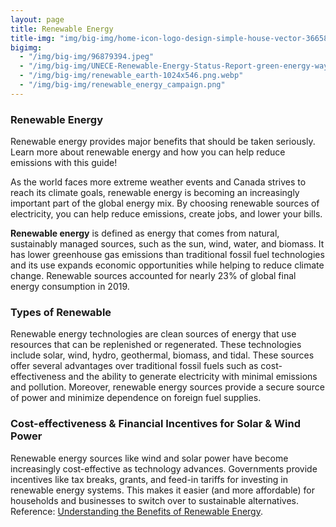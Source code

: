 ```yaml
---
layout: page
title: Renewable Energy
title-img: "img/big-img/home-icon-logo-design-simple-house-vector-36658737.webp"
bigimg:
  - "/img/big-img/96879394.jpeg"
  - "/img/big-img/UNECE-Renewable-Energy-Status-Report-green-energy-way-out-climate-change-woes.jpg"
  - "/img/big-img/renewable_earth-1024x546.png.webp"
  - "/img/big-img/renewable_energy_campaign.png"
---
```


### Renewable Energy
Renewable energy provides major benefits that should be taken seriously. Learn more about renewable energy and how you can help reduce emissions with this guide!

As the world faces more extreme weather events and Canada strives to reach its climate goals, renewable energy is becoming an increasingly important part of the global energy mix. By choosing renewable sources of electricity, you can help reduce emissions, create jobs, and lower your bills. 

**Renewable energy** is defined as energy that comes from natural, sustainably managed sources, such as the sun, wind, water, and biomass. It has lower greenhouse gas emissions than traditional fossil fuel technologies and its use expands economic opportunities while helping to reduce climate change. Renewable sources accounted for nearly 23% of global final energy consumption in 2019.

### Types of Renewable
Renewable energy technologies are clean sources of energy that use resources that can be replenished or regenerated. These technologies include solar, wind, hydro, geothermal, biomass, and tidal. These sources offer several advantages over traditional fossil fuels such as cost-effectiveness and the ability to generate electricity with minimal emissions and pollution. Moreover, renewable energy sources provide a secure source of power and minimize dependence on foreign fuel supplies.

### Cost-effectiveness & Financial Incentives for Solar & Wind Power
Renewable energy sources like wind and solar power have become increasingly cost-effective as technology advances. Governments provide incentives like tax breaks, grants, and feed-in tariffs for investing in renewable energy systems. This makes it easier (and more affordable) for households and businesses to switch over to sustainable alternatives. Reference: [Understanding the Benefits of Renewable Energy](https://climeto.com/2023/02/03/understanding-the-benefits-of-renewable-energy/).
